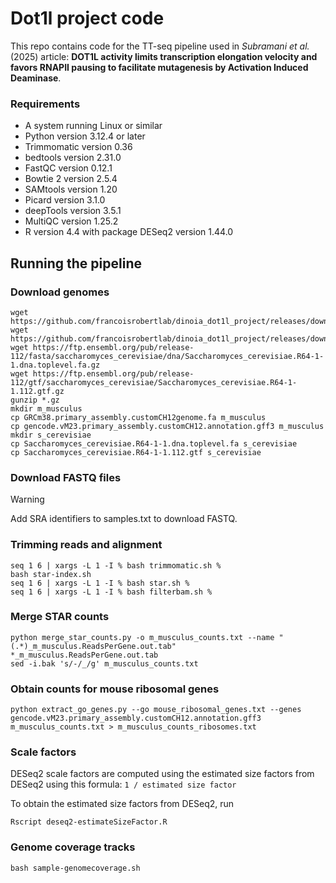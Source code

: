 # Dot1l project code

This repo contains code for the TT-seq pipeline used in *Subramani et al.* (2025) article: **DOT1L activity limits transcription elongation velocity and favors RNAPII pausing to facilitate mutagenesis by Activation Induced Deaminase**.

### Requirements

* A system running Linux or similar
* Python version 3.12.4 or later
* Trimmomatic version 0.36
* bedtools version 2.31.0
* FastQC version 0.12.1
* Bowtie 2 version 2.5.4
* SAMtools version 1.20
* Picard version 3.1.0
* deepTools version 3.5.1
* MultiQC version 1.25.2
* R version 4.4 with package DESeq2 version 1.44.0

## Running the pipeline

### Download genomes

```shell
wget https://github.com/francoisrobertlab/dinoia_dot1l_project/releases/download/1.0/GRCm38.primary_assembly.customCH12genome.fa.gz
wget https://github.com/francoisrobertlab/dinoia_dot1l_project/releases/download/1.0/gencode.vM23.primary_assembly.customCH12.annotation.gff3.gz
wget https://ftp.ensembl.org/pub/release-112/fasta/saccharomyces_cerevisiae/dna/Saccharomyces_cerevisiae.R64-1-1.dna.toplevel.fa.gz
wget https://ftp.ensembl.org/pub/release-112/gtf/saccharomyces_cerevisiae/Saccharomyces_cerevisiae.R64-1-1.112.gtf.gz
gunzip *.gz
mkdir m_musculus
cp GRCm38.primary_assembly.customCH12genome.fa m_musculus
cp gencode.vM23.primary_assembly.customCH12.annotation.gff3 m_musculus
mkdir s_cerevisiae
cp Saccharomyces_cerevisiae.R64-1-1.dna.toplevel.fa s_cerevisiae
cp Saccharomyces_cerevisiae.R64-1-1.112.gtf s_cerevisiae
```

### Download FASTQ files

> [!WARNING]  
> Add SRA identifiers to samples.txt to download FASTQ.

### Trimming reads and alignment

```shell
seq 1 6 | xargs -L 1 -I % bash trimmomatic.sh %
bash star-index.sh
seq 1 6 | xargs -L 1 -I % bash star.sh %
seq 1 6 | xargs -L 1 -I % bash filterbam.sh %
```

### Merge STAR counts

```shell
python merge_star_counts.py -o m_musculus_counts.txt --name "(.*)_m_musculus.ReadsPerGene.out.tab" *_m_musculus.ReadsPerGene.out.tab
sed -i.bak 's/-/_/g' m_musculus_counts.txt
```

### Obtain counts for mouse ribosomal genes

```shell
python extract_go_genes.py --go mouse_ribosomal_genes.txt --genes gencode.vM23.primary_assembly.customCH12.annotation.gff3 m_musculus_counts.txt > m_musculus_counts_ribosomes.txt
```

### Scale factors

DESeq2 scale factors are computed using the estimated size factors from DESeq2 using this formula: `1 / estimated size factor`

To obtain the estimated size factors from DESeq2, run

```shell
Rscript deseq2-estimateSizeFactor.R
```

### Genome coverage tracks

```shell
bash sample-genomecoverage.sh
```
